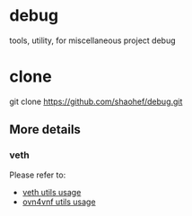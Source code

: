# debug
tools, utility, for miscellaneous project debug

# clone
git clone https://github.com/shaohef/debug.git

## More details

### veth
Please refer to:
- [veth utils usage](./veth/README.md)
- [ovn4vnf utils usage](./ovn4vnf/README.md)
